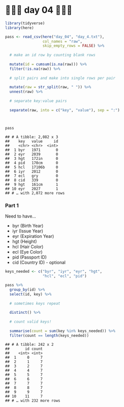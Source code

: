 🎄🎄🎄 day 04 🎄🎄🎄
================

``` r
library(tidyverse)
library(here)
```

``` r
pass <- read_csv(here("day_04", "day_4.txt"),
                 col_names = "raw",
                 skip_empty_rows = FALSE) %>%
  
  # make an id row by counting blank rows
  
  mutate(id = cumsum(is.na(raw))) %>% 
  filter(!is.na(raw)) %>% 
  
  # split pairs and make into single rows per pair
  
  mutate(raw = str_split(raw, " ")) %>% 
  unnest(raw) %>% 
  
  # separate key:value pairs
  
  separate(raw, into = c("key", "value"), sep = ":")
  
  

pass
```

    ## # A tibble: 2,082 x 3
    ##    key   value     id
    ##    <chr> <chr>  <int>
    ##  1 byr   1971       0
    ##  2 eyr   2039       0
    ##  3 hgt   172in      0
    ##  4 pid   170cm      0
    ##  5 hcl   17106b     0
    ##  6 iyr   2012       0
    ##  7 ecl   gry        0
    ##  8 cid   339        0
    ##  9 hgt   161cm      1
    ## 10 eyr   2027       1
    ## # … with 2,072 more rows

### Part 1

Need to have…

  - byr (Birth Year)
  - iyr (Issue Year)
  - eyr (Expiration Year)
  - hgt (Height)
  - hcl (Hair Color)
  - ecl (Eye Color)
  - pid (Passport ID)
  - cid (Country ID) - optional

<!-- end list -->

``` r
keys_needed <- c("byr", "iyr", "eyr", "hgt",
                 "hcl", "ecl", "pid")

pass %>% 
  group_by(id) %>%
  select(id, key) %>% 
  
  # sometimes keys repeat
  
  distinct() %>% 
  
  # count valid keys!
  
  summarise(count = sum(key %in% keys_needed)) %>% 
  filter(count == length(keys_needed))
```

    ## # A tibble: 242 x 2
    ##       id count
    ##    <int> <int>
    ##  1     0     7
    ##  2     1     7
    ##  3     2     7
    ##  4     4     7
    ##  5     5     7
    ##  6     6     7
    ##  7     7     7
    ##  8     8     7
    ##  9     9     7
    ## 10    11     7
    ## # … with 232 more rows
